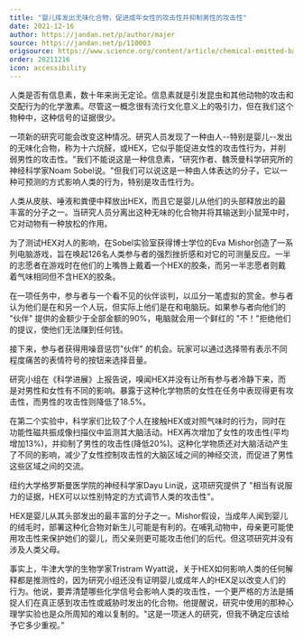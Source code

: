 ```yaml
---
title: "婴儿挥发出无味化合物，促进成年女性的攻击性并抑制男性的攻击性"
date: 2021-12-16
author: https://jandan.net/p/author/majer
source: https://jandan.net/p/110003
origsource: https://www.science.org/content/article/chemical-emitted-babies-could-make-men-more-docile-women-more-aggressive
order: 20211216
icon: accessibility
---
```


人类是否有信息素，数十年来尚无定论。信息素就是引发昆虫和其他动物的攻击和交配行为的化学激素。尽管这一概念很有流行文化意义上的吸引力，但在我们这个物种中，这种信号的证据很少。

一项新的研究可能会改变这种情况。研究人员发现了一种由人--特别是婴儿--发出的无味化合物，称为十六烷醛，或HEX，它似乎能促进女性的攻击性行为，并削弱男性的攻击性。"我们不能说这是一种信息素，"研究作者、魏茨曼科学研究所的神经科学家Noam Sobel说。"但我们可以说这是一种由人体表达的分子，它以一种可预测的方式影响人类的行为，特别是攻击性行为。

人类从皮肤、唾液和粪便中释放出HEX，而且它是婴儿从他们的头部释放出的最丰富的分子之一。当研究人员分离出这种无味的化合物并将其输送到小鼠笼中时，它对动物有一种放松的作用。

为了测试HEX对人的影响，在Sobel实验室获得博士学位的Eva Mishor创造了一系列电脑游戏，旨在唤起126名人类参与者的强烈挫折感和对它的可测量反应。一半的志愿者在游戏时在他们的上嘴唇上戴着一个HEX的胶条，而另一半志愿者则戴着气味相同但不含HEX的胶条。

在一项任务中，参与者与一个看不见的伙伴谈判，以瓜分一笔虚拟的赏金。参与者认为他们是在和另一个人玩，但实际上他们是在和电脑玩。如果参与者向他们的 "伙伴" 提供的金额少于全部金额的90%，电脑就会用一个鲜红的 "不！"拒绝他们的提议，使他们无法赚到任何钱。

接下来，参与者获得用噪音惩罚"伙伴" 的机会。玩家可以通过选择带有表示不同程度痛苦的表情符号的按钮来选择音量。

研究小组在《科学进展》上报告说，嗅闻HEX并没有让所有参与者冷静下来，而是对男性和女性有不同的影响。暴露于这种化学物质的女性在任务中表现得更有攻击性，而男性的攻击性则降低了18.5%。

在第二个实验中，科学家们比较了个人在接触HEX或对照气味时的行为，同时在功能性磁共振成像扫描仪中监测其大脑活动。HEX再次增加了女性的攻击性(平均增加13%)，并抑制了男性的攻击性(降低20%)。这种化学物质还对大脑活动产生了不同的影响，减少了女性控制攻击性的大脑区域之间的神经交流，而促进了男性这些区域之间的交流。

纽约大学格罗斯曼医学院的神经科学家Dayu Lin说，这项研究提供了 "相当有说服力的证据，HEX可以以性别特定的方式调节人类的攻击性"。

HEX是婴儿从其头部发出的最丰富的分子之一。Mishor假设，当成年人闻到婴儿的绒毛时，部署这种化合物对新生儿可能是有利的。在哺乳动物中，母亲更可能使用攻击性来保护她们的婴儿，而父亲则更可能攻击他们的后代。但这项研究并没有涉及人类父母。

事实上，牛津大学的生物学家Tristram Wyatt说，关于HEX如何影响人类的任何解释都是推测性的，因为研究小组还没有证明婴儿或成年人的HEX足以改变人们的行为。他说，要弄清楚哪些化学信号会影响人类的攻击性，一个更严格的方法是捕捉人们在真正感到攻击性或威胁时发出的化合物。他提醒说，研究中使用的那种心理学实验也是众所周知的难以复制的。"这是一项迷人的研究，但我不确定应该给予它多少重视。”
